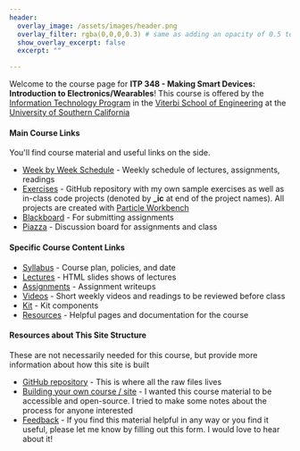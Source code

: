 ```yaml
---
header:
  overlay_image: /assets/images/header.png
  overlay_filter: rgba(0,0,0,0.3) # same as adding an opacity of 0.5 to a black background
  show_overlay_excerpt: false
  excerpt: ""

---
```



Welcome to the course page for **ITP 348 - Making Smart Devices: Introduction to Electronics/Wearables**! This course is offered by the [Information Technology Program](https://itp.usc.edu/) in the [Viterbi School of Engineering](https://viterbischool.usc.edu/) at the [University of Southern California](https://www.usc.edu)



#### Main Course Links

You'll find course material and useful links on the side. 

- [Week by Week Schedule](schedule.md) - Weekly schedule of lectures, assignments, readings
- [Exercises](https://github.com/reparke/ITP348-Physical-Computing/tree/master/_exercises) - GitHub repository with my own sample exercises as well as in-class code projects (denoted by **_ic** at end of the project names). All projects are created with [Particle Workbench](https://www.particle.io/workbench/)
- [Blackboard](https://blackboard.usc.edu) - For submitting assignments
- [Piazza](https://piazza.com/usc/spring2021/itp348/home) - Discussion board for assignments and class

#### Specific Course Content Links
- [Syllabus](itp348_syllabus.md) - Course plan, policies, and date
- [Lectures](lectures.html) - HTML slides shows of lectures
- [Assignments](assignments.html) - Assignment writeups
- [Videos](readings.md) - Short weekly videos and readings to be reviewed before class
- [Kit](kit.md) - Kit components
- [Resources](resources.md) - Helpful pages and documentation for the course


#### Resources about This Site Structure

These are not necessarily needed for this course, but provide more information about how this site is built

- [GitHub repository](https://github.com/reparke/ITP348-Physical-Computing) - This is where all the raw files lives
- [Building your own course / site](https://robparke.com/2019/08/21/creating-accessible-open-educational-resources/) - I wanted this course material to be accessible and open-source. I tried to make some notes about the process for anyone interested
- [Feedback](https://parke.wufoo.com/forms/feedback-form/) - If you find this material helpful in any way or you find it useful, please let me know by filling out this form. I would love to hear about it!